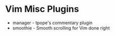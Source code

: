 # Vim Misc Plugins

* manager - tpope's commentary plugin
* smoothie - Smooth scrolling for Vim done right
